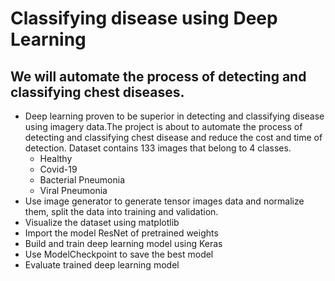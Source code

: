 # Classifying disease using Deep Learning

## We will automate the process of detecting and classifying chest diseases. 

- Deep learning proven to be superior in detecting and classifying disease using imagery data.The project is about to automate the process of detecting and classifying chest disease and reduce the cost and time of detection. Dataset contains 133 images that belong to 4 classes.
  - Healthy
  - Covid-19
  - Bacterial Pneumonia
  - Viral Pneumonia
- Use image generator to generate tensor images data and normalize them, split the data into training and validation.
- Visualize the dataset using matplotlib
- Import the model ResNet of pretrained weights
- Build and train deep learning model using Keras
- Use ModelCheckpoint to save the best model
- Evaluate trained deep learning model


